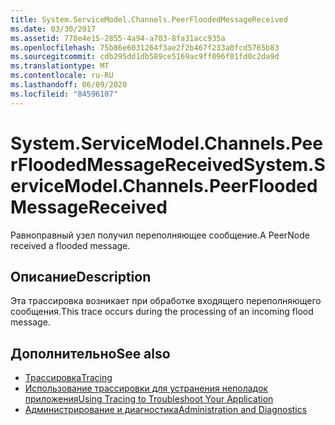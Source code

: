 ```yaml
---
title: System.ServiceModel.Channels.PeerFloodedMessageReceived
ms.date: 03/30/2017
ms.assetid: 778e4e15-2855-4a94-a703-8fa31acc935a
ms.openlocfilehash: 75b86e6031264f3ae2f2b467f233a0fcd5765b83
ms.sourcegitcommit: cdb295dd1db589ce5169ac9ff096f01fd0c2da9d
ms.translationtype: MT
ms.contentlocale: ru-RU
ms.lasthandoff: 06/09/2020
ms.locfileid: "84596107"
---
```

# <a name="systemservicemodelchannelspeerfloodedmessagereceived"></a><span data-ttu-id="7f558-102">System.ServiceModel.Channels.PeerFloodedMessageReceived</span><span class="sxs-lookup"><span data-stu-id="7f558-102">System.ServiceModel.Channels.PeerFloodedMessageReceived</span></span>
<span data-ttu-id="7f558-103">Равноправный узел получил переполняющее сообщение.</span><span class="sxs-lookup"><span data-stu-id="7f558-103">A PeerNode received a flooded message.</span></span>  
  
## <a name="description"></a><span data-ttu-id="7f558-104">Описание</span><span class="sxs-lookup"><span data-stu-id="7f558-104">Description</span></span>  
 <span data-ttu-id="7f558-105">Эта трассировка возникает при обработке входящего переполняющего сообщения.</span><span class="sxs-lookup"><span data-stu-id="7f558-105">This trace occurs during the processing of an incoming flood message.</span></span>  
  
## <a name="see-also"></a><span data-ttu-id="7f558-106">Дополнительно</span><span class="sxs-lookup"><span data-stu-id="7f558-106">See also</span></span>

- [<span data-ttu-id="7f558-107">Трассировка</span><span class="sxs-lookup"><span data-stu-id="7f558-107">Tracing</span></span>](index.md)
- [<span data-ttu-id="7f558-108">Использование трассировки для устранения неполадок приложения</span><span class="sxs-lookup"><span data-stu-id="7f558-108">Using Tracing to Troubleshoot Your Application</span></span>](using-tracing-to-troubleshoot-your-application.md)
- [<span data-ttu-id="7f558-109">Администрирование и диагностика</span><span class="sxs-lookup"><span data-stu-id="7f558-109">Administration and Diagnostics</span></span>](../index.md)
